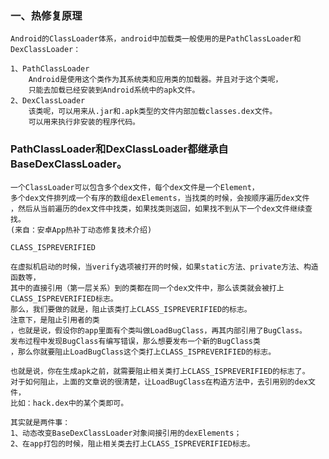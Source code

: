 ### 一、热修复原理

    Android的ClassLoader体系，android中加载类一般使用的是PathClassLoader和DexClassLoader：
    
    1、PathClassLoader
        Android是使用这个类作为其系统类和应用类的加载器。并且对于这个类呢，
        只能去加载已经安装到Android系统中的apk文件。
    2、DexClassLoader
        该类呢，可以用来从.jar和.apk类型的文件内部加载classes.dex文件。
        可以用来执行非安装的程序代码。
        
### PathClassLoader和DexClassLoader都继承自BaseDexClassLoader。
    
    一个ClassLoader可以包含多个dex文件，每个dex文件是一个Element，
    多个dex文件排列成一个有序的数组dexElements，当找类的时候，会按顺序遍历dex文件
    ，然后从当前遍历的dex文件中找类，如果找类则返回，如果找不到从下一个dex文件继续查找。
    (来自：安卓App热补丁动态修复技术介绍)
    
    CLASS_ISPREVERIFIED 
    
    在虚拟机启动的时候，当verify选项被打开的时候，如果static方法、private方法、构造函数等，
    其中的直接引用（第一层关系）到的类都在同一个dex文件中，那么该类就会被打上CLASS_ISPREVERIFIED标志。
    那么，我们要做的就是，阻止该类打上CLASS_ISPREVERIFIED的标志。
    注意下，是阻止引用者的类
    ，也就是说，假设你的app里面有个类叫做LoadBugClass，再其内部引用了BugClass。
    发布过程中发现BugClass有编写错误，那么想要发布一个新的BugClass类
    ，那么你就要阻止LoadBugClass这个类打上CLASS_ISPREVERIFIED的标志。

    也就是说，你在生成apk之前，就需要阻止相关类打上CLASS_ISPREVERIFIED的标志了。
    对于如何阻止，上面的文章说的很清楚，让LoadBugClass在构造方法中，去引用别的dex文件，
    比如：hack.dex中的某个类即可。
    
    其实就是两件事：
    1、动态改变BaseDexClassLoader对象间接引用的dexElements；
    2、在app打包的时候，阻止相关类去打上CLASS_ISPREVERIFIED标志。